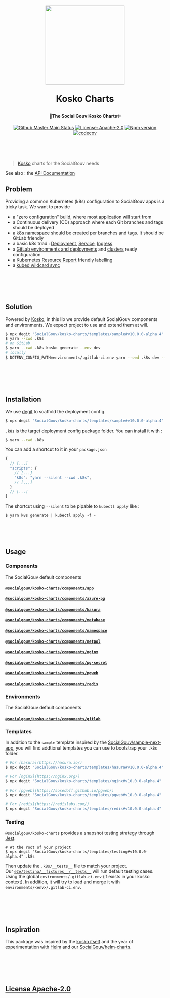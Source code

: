 <h1 align="center">
  <img src="https://github.com/SocialGouv/helm-charts/raw/master/.github/boat.gif" width="250"/>
  <p align="center">Kosko Charts</p>
  <p align="center" style="font-size: 0.5em">🧹The Social Gouv Kosko Charts✨</p>
</h1>

<p align="center">
  <a href="https://github.com/SocialGouv/kosko-charts/workflows/main/"><img src="https://github.com/SocialGouv/kosko-charts/workflows/main/badge.svg" alt="Github Master Main Status"></a>
  <a href="https://opensource.org/licenses/Apache-2.0"><img src="https://img.shields.io/badge/License-Apache--2.0-yellow.svg" alt="License: Apache-2.0"></a>
  <a href="https://www.npmjs.com/package/@socialgouv/kosko-charts"><img src="https://img.shields.io/npm/v/@socialgouv/kosko-charts.svg" alt="Npm version"></a>
  <a href="https://codecov.io/gh/SocialGouv/kosko-charts"><img src="https://codecov.io/gh/SocialGouv/kosko-charts/branch/master/graph/badge.svg" alt="codecov"></a>
</p>

<br>
<br>
<br>

> [Kosko](https://github.com/tommy351/kosko) charts for the SocialGouv needs

See also : the [API Documentation](https://socialgouv.github.io/kosko-charts/)

## Problem

Providing a common Kubernetes (k8s) configuration to SocialGouv apps is a tricky task. We want to provide

- a "zero configuration" build, where most application will start from
- a Continuous delivery (CD) approach where each Git branches and tags should be deployed
- a [k8s namespace](https://kubernetes.io/docs/concepts/overview/working-with-objects/namespaces/) should be created per branches and tags. It should be GitLab friendly
- a basic k8s triad : [Deployment](https://kubernetes.io/docs/concepts/workloads/controllers/deployment/), [Service](https://kubernetes.io/fr/docs/concepts/services-networking/service/), [Ingress](https://kubernetes.io/fr/docs/concepts/services-networking/ingress/)
- a [GitLab environments and deployments](https://docs.gitlab.com/ee/ci/environments/) and [clusters](https://docs.gitlab.com/ee/user/project/clusters/index.html#web-terminals) ready configuration
- a [Kubernetes Resource Report](https://github.com/hjacobs/kube-resource-report) friendly labelling
- a [kubed wildcard sync](https://appscode.com/products/kubed/0.9.0/guides/config-syncer/intra-cluster/)

<br>
<br>
<br>
<br>

## Solution

Powered by [Kosko](https://github.com/tommy351/kosko), in this lib we provide default SocialGouv components and environments. We expect project to use and extend them at will.

```sh
$ npx degit "SocialGouv/kosko-charts/templates/sample#v10.0.0-alpha.4" .k8s
$ yarn --cwd .k8s
# on GitLab
$ yarn --cwd .k8s kosko generate --env dev
# locally
$ DOTENV_CONFIG_PATH=environments/.gitlab-ci.env yarn --cwd .k8s dev --require dotenv/config
```

<br>
<br>
<br>
<br>

## Installation

We use [degit](https://github.com/Rich-Harris/degit) to scaffold the deployment config.

```sh
$ npx degit "SocialGouv/kosko-charts/templates/sample#v10.0.0-alpha.4" .k8s
```

`.k8s` is the target deployment config package folder.
You can install it with :

```sh
$ yarn --cwd .k8s
```

You can add a shortcut to it in your `package.json`

```js
{
  // [...]
  "scripts": {
    // [...]
    "k8s": "yarn --silent --cwd .k8s",
    // [...]
  }
  // [...]
}
```

The shortcut using `--silent` to be pipable to `kubectl apply` like :

```
$ yarn k8s generate | kubectl apply -f -
```

<br>
<br>
<br>

## Usage

### Components

The SocialGouv default components

#### [`@socialgouv/kosko-charts/components/app`](./src/components/app)

#### [`@socialgouv/kosko-charts/components/azure-pg`](./src/components/azure-pg)

#### [`@socialgouv/kosko-charts/components/hasura`](./src/components/hasura)

#### [`@socialgouv/kosko-charts/components/metabase`](./src/components/metabase)

#### [`@socialgouv/kosko-charts/components/namespace`](./src/components/namespace)

#### [`@socialgouv/kosko-charts/components/netpol`](./src/components/netpol)

#### [`@socialgouv/kosko-charts/components/nginx`](./src/components/nginx)

#### [`@socialgouv/kosko-charts/components/pg-secret`](./src/components/pg-secret)

#### [`@socialgouv/kosko-charts/components/pgweb`](./src/components/pgweb)

#### [`@socialgouv/kosko-charts/components/redis`](./src/components/redis)

### Environments

The SocialGouv default components

#### [`@socialgouv/kosko-charts/components/gitlab`](./src/components/gitlab)

### Templates

In addition to the `sample` template inspired by the [SocialGouv/sample-next-app](https://github.com/SocialGouv/sample-next-app/), you will find addtional templates you can use to bootstrap your `.k8s` folder.

```sh
# For [hasura](https://hasura.io/)
$ npx degit "SocialGouv/kosko-charts/templates/hasura#v10.0.0-alpha.4" .k8s

# For [nginx](https://nginx.org/)
$ npx degit "SocialGouv/kosko-charts/templates/nginx#v10.0.0-alpha.4" .k8s

# For [pgweb](https://sosedoff.github.io/pgweb/)
$ npx degit "SocialGouv/kosko-charts/templates/pgweb#v10.0.0-alpha.4" .k8s

# For [redis](https://redislabs.com/)
$ npx degit "SocialGouv/kosko-charts/templates/redis#v10.0.0-alpha.4" .k8s
```

### Testing

`@socialgouv/kosko-charts` provides a snapshot testing strategy through [Jest](https://jestjs.io/).

```
# At the root of your project
$ npx degit "SocialGouv/kosko-charts/templates/testing#v10.0.0-alpha.4" .k8s
```

Then update the `.k8s/__tests__` file to match your project.  
Our [`e2e/testing/__fixtures__/__tests__`](./e2e/testing/__fixtures__/__tests__) will run default testing cases.  
Using the global `environments/.gitlab-ci.env` (if exists in your kosko context).
In addition, it will try to load and merge it with `environments/<env>/.gitlab-ci.env`.

<br>
<br>
<br>
<br>

## Inspiration

This package was inspired by the [kosko itself](https://github.com/tommy351/kosko/) and the year of experimentation with [Helm](https://helm.sh/) and our [SocialGouv/helm-charts](https://github.com/SocialGouv/helm-charts).

<br>
<br>
<br>
<br>

## [License Apache-2.0](./LICENSE)
